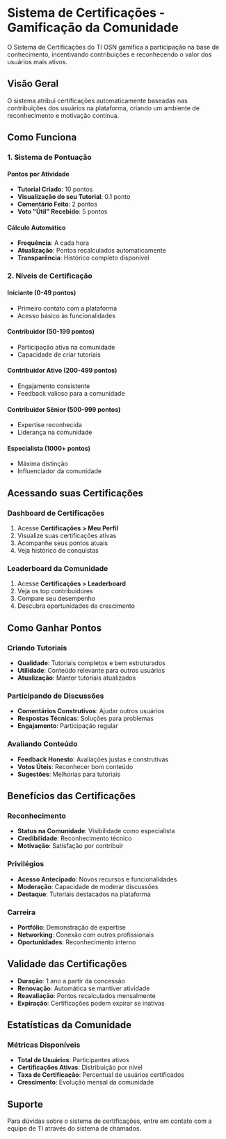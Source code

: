 # Sistema de Certificações - Gamificação da Comunidade

O Sistema de Certificações do TI OSN gamifica a participação na base de conhecimento, incentivando contribuições e reconhecendo o valor dos usuários mais ativos.

## Visão Geral

O sistema atribui certificações automaticamente baseadas nas contribuições dos usuários na plataforma, criando um ambiente de reconhecimento e motivação contínua.

## Como Funciona

### 1. Sistema de Pontuação

#### Pontos por Atividade
- **Tutorial Criado**: 10 pontos
- **Visualização do seu Tutorial**: 0.1 ponto
- **Comentário Feito**: 2 pontos
- **Voto "Útil" Recebido**: 5 pontos

#### Cálculo Automático
- **Frequência**: A cada hora
- **Atualização**: Pontos recalculados automaticamente
- **Transparência**: Histórico completo disponível

### 2. Níveis de Certificação

#### Iniciante (0-49 pontos)
- Primeiro contato com a plataforma
- Acesso básico às funcionalidades

#### Contribuidor (50-199 pontos)
- Participação ativa na comunidade
- Capacidade de criar tutoriais

#### Contribuidor Ativo (200-499 pontos)
- Engajamento consistente
- Feedback valioso para a comunidade

#### Contribuidor Sênior (500-999 pontos)
- Expertise reconhecida
- Liderança na comunidade

#### Especialista (1000+ pontos)
- Máxima distinção
- Influenciador da comunidade

## Acessando suas Certificações

### Dashboard de Certificações

1. Acesse **Certificações > Meu Perfil**
2. Visualize suas certificações ativas
3. Acompanhe seus pontos atuais
4. Veja histórico de conquistas

### Leaderboard da Comunidade

1. Acesse **Certificações > Leaderboard**
2. Veja os top contribuidores
3. Compare seu desempenho
4. Descubra oportunidades de crescimento

## Como Ganhar Pontos

### Criando Tutoriais
- **Qualidade**: Tutoriais completos e bem estruturados
- **Utilidade**: Conteúdo relevante para outros usuários
- **Atualização**: Manter tutoriais atualizados

### Participando de Discussões
- **Comentários Construtivos**: Ajudar outros usuários
- **Respostas Técnicas**: Soluções para problemas
- **Engajamento**: Participação regular

### Avaliando Conteúdo
- **Feedback Honesto**: Avaliações justas e construtivas
- **Votos Úteis**: Reconhecer bom conteúdo
- **Sugestões**: Melhorias para tutoriais

## Benefícios das Certificações

### Reconhecimento
- **Status na Comunidade**: Visibilidade como especialista
- **Credibilidade**: Reconhecimento técnico
- **Motivação**: Satisfação por contribuir

### Privilégios
- **Acesso Antecipado**: Novos recursos e funcionalidades
- **Moderação**: Capacidade de moderar discussões
- **Destaque**: Tutoriais destacados na plataforma

### Carreira
- **Portfólio**: Demonstração de expertise
- **Networking**: Conexão com outros profissionais
- **Oportunidades**: Reconhecimento interno

## Validade das Certificações

- **Duração**: 1 ano a partir da concessão
- **Renovação**: Automática se mantiver atividade
- **Reavaliação**: Pontos recalculados mensalmente
- **Expiração**: Certificações podem expirar se inativas

## Estatísticas da Comunidade

### Métricas Disponíveis
- **Total de Usuários**: Participantes ativos
- **Certificações Ativas**: Distribuição por nível
- **Taxa de Certificação**: Percentual de usuários certificados
- **Crescimento**: Evolução mensal da comunidade

## Suporte

Para dúvidas sobre o sistema de certificações, entre em contato com a equipe de TI através do sistema de chamados.